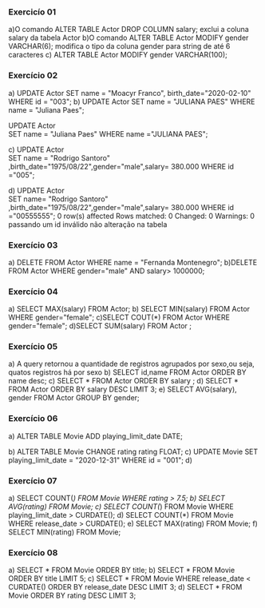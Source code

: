### Exercicío 01
a)O comando  ALTER TABLE Actor DROP COLUMN salary; exclui a coluna salary da tabela Actor
b)O comando ALTER TABLE Actor MODIFY gender VARCHAR(6); modifica o tipo da coluna gender para string de até 6 caracteres
c) ALTER TABLE Actor MODIFY gender VARCHAR(100);

### Exercício 02
a)
UPDATE Actor
SET name = "Moacyr Franco", birth_date="2020-02-10"
WHERE id = "003";
b)
UPDATE Actor
SET name = "JULIANA PAES"
WHERE name = "Juliana Paes";

UPDATE Actor   
SET name = "Juliana Paes"
WHERE name ="JULIANA PAES";

c)
UPDATE Actor   
SET name = "Rodrigo Santoro" ,birth_date="1975/08/22",gender="male",salary= 380.000
WHERE id ="005";

d)
 UPDATE Actor   
SET name= "Rodrigo Santoro" ,birth_date="1975/08/22",gender="male",salary= 380.000
WHERE id ="00555555";
0 row(s) affected Rows matched: 0  Changed: 0  Warnings: 0
passando um id inválido  não alteração na tabela

### Exercício 03

a) DELETE FROM Actor WHERE name = "Fernanda Montenegro";
b)DELETE FROM Actor WHERE gender="male" AND salary> 1000000;

### Exercício 04

a) SELECT MAX(salary) FROM Actor;
b) SELECT MIN(salary) FROM Actor WHERE gender="female";
c)SELECT COUT(*) FROM Actor WHERE gender="female";
d)SELECT SUM(salary) FROM Actor ;

### Exercício 05

a) A query retornou a quantidade de registros agrupados por sexo,ou seja, quatos registros há por sexo
b)
SELECT id,name
FROM Actor
ORDER BY  name desc;
c)
SELECT *
FROM Actor
ORDER BY  salary ;
d)
SELECT * FROM Actor
ORDER BY salary DESC
LIMIT 3;
e)
SELECT AVG(salary), gender FROM Actor
GROUP BY gender;

### Exercício 06

a) 
ALTER TABLE Movie ADD playing_limit_date DATE;

b)
ALTER TABLE Movie CHANGE rating rating FLOAT;
c)
UPDATE Movie
SET
	playing_limit_date = "2020-12-31"
WHERE id = "001";
d)

### Exercício 07

a)
SELECT COUNT(*) FROM Movie WHERE rating > 7.5;
b)
SELECT AVG(rating) FROM Movie;
c)
SELECT COUNT(*) FROM Movie WHERE playing_limit_date > CURDATE();
d)
SELECT COUNT(*) FROM Movie WHERE release_date > CURDATE();
e)
SELECT MAX(rating) FROM Movie;
f)
SELECT MIN(rating) FROM Movie;

### Exercício 08

a)
SELECT * FROM Movie ORDER BY title;
b)
SELECT * FROM Movie ORDER BY title LIMIT 5;
c)
SELECT * FROM Movie 
WHERE release_date < CURDATE() 
ORDER BY release_date DESC 
LIMIT 3;
d)
SELECT * FROM Movie 
ORDER BY rating DESC 
LIMIT 3;